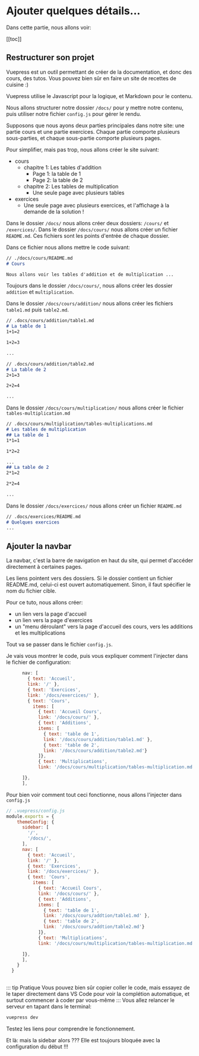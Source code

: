 # Ajouter quelques détails...

<ClientOnly>
  <ButtonBackToTop/>
</ClientOnly>

Dans cette partie, nous allons voir: 

[[toc]]

## Restructurer son projet

Vuepress est un outil permettant de créer de la documentation, et donc des cours, des tutos. Vous pouvez bien sûr en faire un site de recettes de cuisine :)

Vuepress utilise le Javascript pour la logique, et  Markdown pour le contenu.

Nous allons structurer notre dossier `/docs/` pour y mettre notre contenu, puis utiliser notre fichier `config.js` pour gérer le rendu.

Supposons que nous ayons deux parties principales dans notre site: une partie cours et une partie exercices. Chaque partie comporte plusieurs sous-parties, et chaque sous-partie comporte plusieurs pages.

Pour simplifier, mais pas trop, nous allons créer le site suivant:
* cours
    * chapitre 1: Les tables d'addition
        * Page 1: la table de 1
        * Page 2: la table de 2
    * chapitre 2: Les tables de multiplication
        * Une seule page avec plusieurs tables
* exercices
    * Une seule page avec plusieurs exercices, et l'affichage à la demande de la solution !

Dans le dossier `/docs/` nous allons créer deux dossiers: `/cours/` et `/exercices/`.
Dans le dossier `/docs/cours/` nous allons créer un fichier `README.md`. Ces fichiers sont les points d'entrée de chaque dossier.

Dans ce fichier nous allons mettre le code suivant:

``` md
// ./docs/cours/README.md
# Cours

Nous allons voir les tables d'addition et de multiplication ...
```

Toujours dans le dossier `/docs/cours/`, nous allons créer les dossier `addition` et `multiplication`.

Dans le dossier `/docs/cours/addition/` nous allons créer les fichiers `table1.md` puis `table2.md`.

``` md
// .docs/cours/addition/table1.md
# La table de 1
1+1=2

1+2=3

...
```
``` md
// .docs/cours/addition/table2.md
# La table de 2
2+1=3

2+2=4

...
```

Dans le dossier `/docs/cours/multiplication/` nous allons créer le fichier `tables-multiplication.md`

``` md
// .docs/cours/multiplication/tables-multiplications.md
# Les tables de multiplication
## La table de 1
1*1=1

1*2=2

...
## La table de 2
2*1=2

2*2=4

...
```

Dans le dossier `/docs/exercices/` nous allons créer un fichier `README.md`
``` md
// .docs/exercices/README.md
# Quelques exercices
...
```

## Ajouter la navbar

La navbar, c'est la barre de navigation en haut du site, qui permet d'accéder directement à certaines pages.

Les liens pointent vers des dossiers. Si le dossier contient un fichier README.md, celui-ci est ouvert automatiquement. Sinon, il faut spécifier le nom du fichier cible.

Pour ce tuto, nous allons créer:
- un lien vers la page d'accueil
- un lien vers la page d'exercices
- un "menu déroulant" vers la page d'accueil des cours, vers les additions et les multiplications

Tout va se passer dans le fichier `config.js`.

Je vais vous montrer le code, puis vous expliquer comment l'injecter dans le fichier de configuration:

``` js
      nav: [
        { text: 'Accueil', 
        link: '/' },
        { text: 'Exercices', 
        link: '/docs/exercices/' },
        { text: 'Cours', 
          items: [
            { text: 'Accueil Cours', 
            link: '/docs/cours/' },
            { text: 'Additions', 
            items: [
              { text: 'table de 1',
              link: '/docs/cours/addition/table1.md' },
              { text: 'table de 2', 
              link: '/docs/cours/addition/table2.md'}
            ]},
            { text: 'Multiplications', 
            link: '/docs/cours/multiplication/tables-multiplication.md'},

      ]}, 
      ],
```

Pour bien voir comment tout ceci fonctionne, nous allons l'injecter dans `config.js`

``` js
// .vuepress/config.js
module.exports = {
    themeConfig: {
      sidebar: [
        '/',
        '/docs/',
      ],
      nav: [
        { text: 'Accueil', 
        link: '/' },
        { text: 'Exercices', 
        link: '/docs/exercices/' },
        { text: 'Cours', 
          items: [
            { text: 'Accueil Cours', 
            link: '/docs/cours/' },
            { text: 'Additions', 
            items: [
              { text: 'table de 1',
              link: '/docs/cours/addtion/table1.md' },
              { text: 'table de 2', 
              link: '/docs/cours/addtion/table2.md'}
            ]},
            { text: 'Multiplications', 
            link: '/docs/cours/multiplication/tables-multiplication.md'},

      ]}, 
      ],
    }
  }
  
```
::: tip Pratique
Vous pouvez bien sûr copier coller le code, mais essayez de le taper directement dans VS Code pour voir la complétion automatique, et surtout commencer à coder par vous-même
:::
Vous allez relancer le serveur en tapant dans le terminal:

```bash
vuepress dev
```

Testez les liens pour comprendre le fonctionnement.

Et là: mais la sidebar alors ??? Elle est toujours bloquée avec la configuration du début !!!